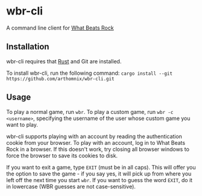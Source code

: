 # wbr-cli

A command line client for [What Beats Rock](https://www.whatbeatsrock.com)

## Installation
wbr-cli requires that [Rust](https://www.rust-lang.org/learn/get-started) and Git are installed.

To install wbr-cli, run the following command: `cargo install --git https://github.com/arthomnix/wbr-cli.git`

## Usage
To play a normal game, run `wbr`. To play a custom game, run `wbr -c <username>`, specifying the username of the user
whose custom game you want to play.

wbr-cli supports playing with an account by reading the authentication cookie from your browser. To play with an account,
log in to What Beats Rock in a browser. If this doesn't work, try closing all browser windows to force the browser to
save its cookies to disk.

If you want to exit a game, type `EXIT` (must be in all caps). This will offer you the option to save the game - if you
say yes, it will pick up from where you left off the next time you start `wbr`. If you want to guess the word `EXIT`, do
it in lowercase (WBR guesses are not case-sensitive).